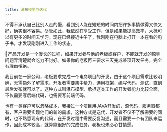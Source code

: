 ```yaml
---
title: 瀑布模型与迭代
---
```

不得不承认自己比别人走的慢，看到别人能在短短的时间内把许多事情做得又快又好，确实很不容易。尽管如此，我依然在享受工作，但是如果能提高效率，大概可以有更多的时间去学习。现在已经接近中午了，我刚刚在电脑上打开一本在看的电子书，才发现刚刚进入工作的状态。

产品开发是一个漫长的过程，如果开发者与他的老板或客户，不能就开发的原则问题弄清楚就会吃力不讨好。如果你的老板再三要求三天完成某项开发任务，完全有理由拒绝。

我目前在一家公司，老板要求完成一个电商项目的开发，由于这个项目需求比较明确，无需额外了解需求，开发者需要集中精力，选用框架，编写代码，测试，直到最后发布就可以了。这种方式叫瀑布模型。承担这类工作的开发者能力比较全面，不仅需要写后端代码，也需要写前端代码。

也有一类客户可以忽略成本，我接过一个项目用JAVA开发的，源代码，服务器都有，客户需要实现他们的新的需求，这种方式是迭代，开发者不仅不了解需要的同时，也不熟悉现有的代码，在开发过程中需要反复沟通，而且需要一个有团队来运作，因此成本较高，就算能很好的完成任务，老板也未必心甘情愿。
